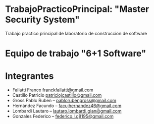 # TrabajoPracticoPrincipal: "Master Security System"
Trabajo practico principal de laboratorio de construccion de software
# Equipo de trabajo "6+1 Software"
# Integrantes
  - Fallatti Franco franckfallatti@gmail.com 
  - Castillo Patricio patriciojcastillo@gmail.com
  - Gross Pablo Ruben – pablorubengross@gmail.com
  - Hernández Facundo – facujhernandez46@gmail.com
  - Lombardi Lautaro – lautaro.lombardi.gian@gmail.com
  - Gonzales Federico – federico.l.g8195@gmail.com
